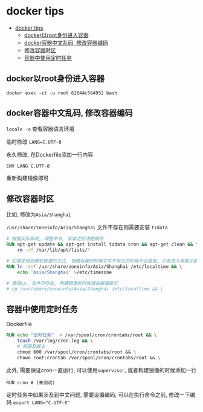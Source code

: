 # docker tips

<!-- TOC -->

- [docker tips](#docker-tips)
    - [docker以root身份进入容器](#docker以root身份进入容器)
    - [docker容器中文乱码, 修改容器编码](#docker容器中文乱码-修改容器编码)
    - [修改容器时区](#修改容器时区)
    - [容器中使用定时任务](#容器中使用定时任务)

<!-- /TOC -->

## docker以root身份进入容器

```shell
docker exec -it -u root 62044c564952 bash
```

## docker容器中文乱码, 修改容器编码

`locale -a` 查看容器语言环境

临时修改 `LANG=C.UTF-8`

永久修改, 在Dockerfile添加一行内容

`ENV LANG C.UTF-8`

重新构建镜像即可

## 修改容器时区

比如, 修改为`Asia/Shanghai`

`/usr/share/zoneinfo/Asia/Shanghai` 文件不存在则需要安装 `tzdata`

```dockerfile
# 根据实际系统, 调整命令, 安装之后清楚缓存
RUN apt-get update && apt-get install tzdata cron && apt-get clean && \
    rm -rf /var/lib/apt/lists/*

# 如果使用创建软链接的方式, 镜像构建的时候文件不存在的时候不会报错, 只有进入容器才能发现时区没有修改成功, 软链接无效
RUN ln -snf /usr/share/zoneinfo/Asia/Shanghai /etc/localtime && \
    echo 'Asia/Shanghai' >/etc/timezone

# 使用cp, 文件不存在, 构建镜像的时候就会报错提示
# cp /usr/share/zoneinfo/Asia/Shanghai /etc/localtime && \
```

## 容器中使用定时任务

Dockerfile

```dockerfile
RUN echo "定时任务"  > /var/spool/cron/crontabs/root && \
    touch /var/log/cron.log && \
    # 权限及属主
    chmod 600 /var/spool/cron/crontabs/root && \
    chown root:crontab /var/spool/cron/crontabs/root && \
```

此外, 需要保证cron一直运行, 可以使用`supervisor`, 或者构建镜像的时候添加一行

`RUN cron # (未测试)`

定时任务中如果涉及到中文问题, 需要设置编码, 可以在执行命令之前, 修改一下编码 `export LANG="C.UTF-8"`
